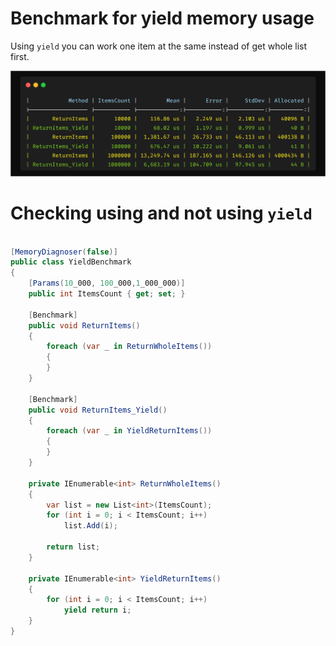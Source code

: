# Benchmark for yield memory usage 
Using ``yield`` you can work one item at the same instead of get whole list first.

![yield-benchmark](yield-benchmark.png)

# Checking using and not using ``yield``
```csharp

[MemoryDiagnoser(false)]
public class YieldBenchmark
{
    [Params(10_000, 100_000,1_000_000)]
    public int ItemsCount { get; set; }

    [Benchmark]
    public void ReturnItems()
    {
        foreach (var _ in ReturnWholeItems())
        {
        }
    }

    [Benchmark]
    public void ReturnItems_Yield()
    {
        foreach (var _ in YieldReturnItems())
        {
        }
    }

    private IEnumerable<int> ReturnWholeItems()
    {
        var list = new List<int>(ItemsCount);
        for (int i = 0; i < ItemsCount; i++)
            list.Add(i);

        return list;
    }

    private IEnumerable<int> YieldReturnItems()
    {
        for (int i = 0; i < ItemsCount; i++)
            yield return i;
    }
}
```
